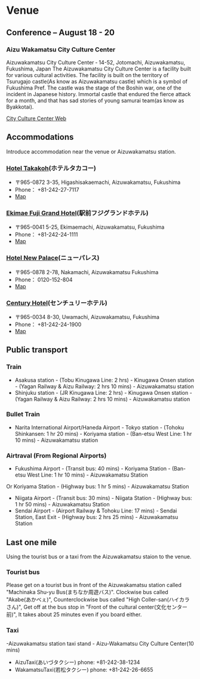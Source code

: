 # Venue
## Conference &ndash; August 18 - 20
### Aizu Wakamatsu City Culture Center
Aizuwakamatsu City Culture Center ‐ 14-52, Jotomachi, Aizuwakamatsu, Fukushima, Japan
The Aizuwakamatsu City Culture Center is a facility built for various cultural activities.
The facility is built on the territory of Tsurugajo castle(As know as Aizuwakamatsu castle) which is a symbol of Fukushima Pref.
The castle was the stage of the Boshin war, one of the incident in Japanese history.
Immortal castle that endured the fierce attack for a month, and that has sad stories of young samurai team(as know as Byakkotai).

[City Culture Center Web](http://aizu-bunka.jp/bunse/)

## Accommodations
Introduce accommodation near the venue or Aizuwakamatsu station.

### [Hotel Takakoh](http://www.takakoh.com/)(ホテルタカコー)
- 〒965-0872 3-35, Higashisakaemachi, Aizuwakamatsu, Fukushima
- Phone： +81-242-27-7117
-  [Map](https://www.openstreetmap.org/node/3705945507)

### [Ekimae Fuji Grand Hotel](http://www.fujigrandhotel.co.jp/)(駅前フジグランドホテル)
- 〒965-0041 5-25, Ekimaemachi, Aizuwakamatsu, Fukushima
- Phone： +81-242-24-1111
- [Map](https://www.openstreetmap.org/node/1345581847)

### [Hotel New Palace](http://www.npls.co.jp/)(ニューパレス)
- 〒965-0878 2-78, Nakamachi, Aizuwakamatsu Fukushima
- Phone： 0120-152-804
- [Map](https://www.openstreetmap.org/node/3725638235)

### [Century Hotel](http://www.aizu-centuryhotel.com/)(センチュリーホテル)
- 〒965-0034 8-30, Uwamachi, Aizuwakamatsu, Fukushima
- Phone： +81-242-24-1900
- [Map](https://www.openstreetmap.org/way/219733616)

## Public transport
### Train

- Asakusa station - (Tobu Kinugawa Line: 2 hrs) - Kinugawa Onsen station - (Yagan Railway &amp; Aizu Railway: 2 hrs 10 mins) - Aizuwakamatsu station
- Shinjuku station - (JR Kinugawa Line: 2 hrs) - Kinugawa Onsen station - (Yagan Railway &amp; Aizu Railway: 2 hrs 10 mins) - Aizuwakamatsu station

### Bullet Train

- Narita International Airport/Haneda Airport - Tokyo station - (Tohoku Shinkansen: 1 hr 20 mins) - Koriyama station - (Ban-etsu West Line: 1 hr 10 mins) - Aizuwakamatsu station

### Airtraval (From Regional Airports)

- Fukushima Airport - (Transit bus: 40 mins) - Koriyama Station - (Ban-etsu West Line: 1 hr 10 mins) - Aizuwakamatsu Station

Or Koriyama Station - (Highway bus: 1 hr 5 mins) - Aizuwakamatsu Station

- Niigata Airport - (Transit bus: 30 mins) - Niigata Station - (Highway bus: 1 hr 50 mins) - Aizuwakamatsu Station
- Sendai Airport - (Airport Railway &amp; Tohoku Line: 17 mins) - Sendai Station, East Exit - (Highway bus: 2 hrs 25 mins) - Aizuwakamatsu Station

## Last one mile
Using the tourist bus or a taxi from the Aizuwakamatsu staion to the venue.

### Tourist bus
Please get on a tourist bus in front of the Aizuwakamatsu station called "Machinaka Shu-yu Bus(まちなか周遊バス)".
Clockwise bus called "Akabe(あかべぇ)", Counterclockwise bus called "High Coller-san(ハイカラさん)", Get off at the bus stop in "Front of the cultural center(文化センター前)", It takes about 25 minutes even if you board either.

### Taxi
-Aizuwakamatsu station taxi stand - Aizu-Wakamatsu City Culture Center(10 mins)
-  AizuTaxi(あいづタクシー) phone: +81-242-38-1234
-  WakamatsuTaxi(若松タクシー) phone: +81-242-26-6655
